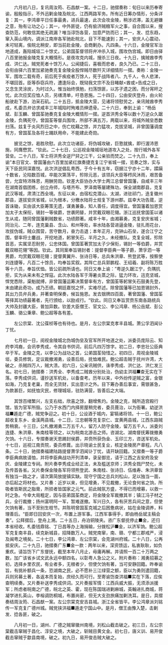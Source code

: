 <!-- { "loadSidebar": true } -->
　　六月初八日，复讯周汝筠、石昌猷一案。十二日，驰摺奏称：旬日以来历奉寄谕，殷殷指示，不外迅剿金陵及皖北、江西两路军务。所有近日筹办情形，分条详复：其一，李鸿章平日任事最勇，进兵最速，此次会攻金陵，稍涉迟滞，盖无避嫌之意，殆有让功之心；其一，中外匪徒，仍有偷济贼粮军火之事，自合围以来，搜查防范，何敢信其绝无疏漏？唯当谆饬各营，加意严防而已；其一，发、捻东趋，窜入英山境内，调派江南岸各军驰赴皖北，目下不能速到；其一，安庆人心震动，未可轻离，俟皖北稍安，即当前赴金陵，会商剿办。凡四条。十六日，金陵官军治地道成，轰陷城垣二十馀丈。公弟国荃督领将弁冲杀入城，围攻伪宫城。即日由驿八百里驰报金陵克复大概情形。是夜攻克内城，搜杀三日夜。十九日，擒贼酋李秀成、洪仁达。贼党死者十馀万人。公闻捷后，喜极而悲者，良久乃已。二十三日，会衔由驿六百里加紧驰奏克复金陵全股悍贼尽数歼灭详细情形一摺。奏称：金陵一军，围攻二载有奇，前后死于疾疫者万馀人，死于战阵者八、九千人，令人悲涕，不堪回首。臣等忝窃兵符，遭逢际会，既恸我文宗不及目睹献<酋或>告成之日，又念生灵涂炭，为时过久。惟当始终慎勉，扫荡馀匪，以苏孑遗之困，而分宵旰之忧。此次应奖应恤人员，另缮清单，吁恳恩施。二十四日，公由安庆登舟，由火轮船驶赴下游，泊采石矶。二十五日，抵金陵大营，见诸将领慰劳之，亲讯贼酋李秀成，札委员弁访求咸丰三年城陷时殉难员绅遗骨。二十六日，奉到上谕：“杨岳斌、彭玉麟、曾国荃驰奏克复金陵大概情形一摺。逆首洪秀全等以数十万逆众久踞金陵，负隅死守。曾国荃等督兵围攻，所部不满五万，两载以来，将城外贼垒悉数扫荡。兹复于炎风烈日之中，伤亡枕藉之馀，并力猛攻，克拔坚城，非曾国藩调度有方，曾国荃及各将士踊跃用命，不能建此奇勋。

　　披览之馀，曷胜欣慰。此次立功诸臣，将伪城攻破，巨憝就擒，即行渥沛恩施，同膺懋赏。“钦此。二十七日，公巡视金陵城垣地道攻入之处，按行城外各军营垒。二十八日，军士将洪秀全逆尸舁之江干，公亲验而焚之。二十九日，奉上谕”本日官文、曾国藩由六百里加紧红旗奏捷克复江宁省城一摺，览奏之馀，实与天下臣民同深嘉悦。此次洪逆倡乱粤西，于今十有五年，窃据江宁亦十二年，蹂躏十数省，沦陷数百城，卒能次第荡平，殄除元恶，该领兵大臣等栉风沐雨，艰苦备尝，允宜特沛殊恩，用酬劳勋。钦差大臣协办大学士两江总督曾国藩，自咸丰三年在湖南首倡团练，创立舟师，与塔齐布、罗泽南等屡建殊功，保全湖南郡县，克复武汉等城，肃清江西全境。东征以来，由宿松克潜山、太湖，进驻祁门，迭复徽州郡县，遂拔安庆省城，以为根本，分檄水陆将士规复下游州郡。兹幸大功告蒇，逆首诛锄，实由该大臣筹策无遗，谋勇兼备，知人善任，调度得宜。曾国藩着加恩赏加太子太保衔，锡封一等侯爵，世袭罔替，并赏戴双眼花翎。浙江巡抚曾国荃以诸生从戎，随同曾国藩剿贼数省，功绩颇著。咸丰十年，由湘募勇，克复安庆省城；同治元、二年，连克巢县、含山、和州等处，率水陆各营进逼金陵，驻扎雨花台，攻拔伪城，贼众围营，苦守数月，奋力击退；本年正月，克钟山石垒，遂合江宁之围，督率将士鏖战，开挖地道，躬冒矢石，半月之久，未经撤队。克复全城，殄除首恶，实属坚忍耐劳，公忠体国。曾国荃著赏加太子少保衔，锡封一等伯爵，并赏戴双眼花翎“等因。钦此。其同案奉旨锡封者：提督李臣典一等子爵，萧孚泗一等男爵，均赏戴双眼花翎；提督黄翼升、张诗日等，总兵朱洪章、熊登武等，按察使刘连捷等，凡百二十馀员，均奉旨奖叙。其阵亡总兵郭鹏程、王绍羲、副将陈万胜等十六员，奉旨优恤。皆公前疏所请也。同日又奉上谕：”粤逆久踞江宁，负隅抗拒，实为从来未有之悍寇。此次水陆各军于溽暑炎蒸之际，猛力环攻，迅克坚城，悍党悉除，渠魁就缚，非曾国藩运筹决策督率有方，曾国荃等躬冒矢石鼓勇先登，末由建此奇功，成乃丕绩。朝廷嘉悦之怀，实难尽述。除曾国藩等已加恩锡封外，其出力员弁兵勇，并著查明保奏，候旨施恩。发去银牌四百面，著曾国藩、曾国荃等择其功绩最著者，先行颁给，以励戎行。“钦此。同日又奉旨赏赍东南各路统兵大帅及封疆大臣，普加异数。钦差大臣僧王、官文公、李公鸿章、杨公岳斌、彭公玉麟、骆公秉章、鲍公超等各有差。

　　左公宗棠、沈公葆桢等也有待也。是月，左公宗棠克孝丰县城。萧公孚泗闻讣丁忧。

　　七月初一日，阅视金陵城北伪城伪垒及官军所开地道之处，派委员庞际云、知府李鸿裔，会讯李秀成，令其自书供词，前后凡四万馀字。初二日，李忠壮公臣典卒于军。金陵之克，以李公为战功之首，公弟国荃恸惜之。初四日，周视金陵城垣，委员修筑，定议裁撤湘勇，设善后局，抚恤难民。鲍公超击贼于抚州许湾，大破之，杀贼四万人，贼大溃。初六日，公亲讯贼供，诛李秀成、洪仁达、洪仁发三名。初七日，驰摺奏：洪秀全、李秀成二贼酋分别处治，伪幼主洪福■查无实在下落。李秀成供词，谨抄送军机处，以备查考。历年以来，中外纷传逆贼之富，金银如海，乃克复老巢，而全无货财，实出意计之外。目下筹办善后事宜，需银甚急，为款甚巨，如抚恤灾民，修理城垣，驻防满营，皆善后之大端。

　　其馀百绪繁兴，左支右绌，欣喜之馀，翻增焦灼。金陵之克，贼所造宫殿行馆，皆为官军所毁。公乃于水西门内择房屋稍完者，委员葺治，以为衙署。幼逆洪福■遁走广德，贼党争迎之。初十日，公设酒于城内，宴犒诸将领。十一日，鲍公超收复东乡、金溪两县城。十二日，江忠朝等克复崇仁、宜黄两县城，江西东路贼势稍衰。十三日，公札撤湘勇二万五千人，留万人防守金陵，留万五千人，派委刘连捷、朱洪章、朱南桂等领之，以为皖南北游击之师。咨湖北、湖南督抚筹拨撤勇欠饷。十六日，专摺奏谢天恩踢封侯爵，并赍所获伪金、玉印三方，咨送军机处。十七日，巡视江南贡院，委员修葺。出示晓谕士民复业，核定金陵房产章程。凡八条。二十日，驰摺奏福建陆路提督萧孚泗闻讣丁忧，请开缺回籍。又摺奏一等子爵李臣典病故请恤，并将李臣典战功开列清单，录呈御览，请于江西之吉安府及安庆、金陵建立专祠。附片奏李秀成业经正法，未及槛送京师；洪秀全戮尸焚化，未及传首各省。又片奏保金陵各军将领熊登武、朱南桂、张诗日、伍维寿、朱洪章皆有独当一路之才，请次第简放提镇实缺。现守宁国之总兵刘松山，足以独当一面，亦后起之将材也。又片奏：近岁以来，但见增勇，不见裁撤，无论食何省之饷，所吸者皆斯民之脂膏，所损者皆国家之元气。前此贼氛方盛，不得已而增募，以救一时之急。今幸大局粗定，因与臣弟国荃商定，将金陵全军裁撤其半；镇江冯子材之兵，全行裁撤；扬州富明阿一军，暂难遂撤。军兴日久，各有厌苦兵间之意，但使欠饷有著，当不至别生枝节。并陈明曾国荃克城之后困惫病状，姑在金陵调养，料理善后。“臣即日回安庆一次，布置上游军事。江西军事得手，即由杨岳斌主稿会奏”。公拜摺后，登舟上溯。二十五日，舟泊铜陵夹。咨广东督抚停止■金，还归本省经收。札委钱鼎铭、丁日昌等办上海捐输，分拨松沪■金，以济军饷。鲍公超军克复南丰县，续克新城县，招降数万人。贼党南窜，南、赣、宁都三郡戒严，浸及闽粤之境矣。二十七日，李公鸿章、左公宗棠，会克湖州府城。二十八日，公再抵安庆。二十九日，驰摺奏广东■金一款：两年以来，深资馈运，私衷耿耿，如负重疚。请旨饬下广东督抚，截至本年八月止，毋庸再解。并请照一百二十万两之数，加广该省乡试文武永远中额四名，以彰粤人急公之义。附片奏称：湘勇招募之初，选择乡里农民，有业者多，无根者少，但使欠饷有著，当可安静回籍。昨奉谕旨，有挑补额兵一条，恐湖南之民，必不愿补三江绿营之额，臣以为勇则遣回籍，兵则另募土著，各返本而复始，庶经久而可行。至寄谕饬查洪福■实在下落，应俟查明续奏。又片奏补送李秀成供词。又片奏报军情：江西兵威大振，无须添派援军；所虑者皖南之广德，皖北之英、霍，现在陈国瑞进剿麻城，英翰进扎商城，蒋凝学进扎英山，李榕调防桐城，布置尚密，但无大支劲旅痛加剿洗耳。是日，具摺奏结周汝筠、石昌猷一案。左公宗棠克安吉县城。浙江全省皆平。李公鸿章派刘铭传一军克复广德州城。贼党挟洪福■遁走宁国山中。是月，僧王由豫入楚，击剿发、捻各匪，破之。

　　八月初一日，湖州、广德之贼窜徽州南境，刘松山截击破之。初三日，左公宗棠截击窜贼于昌化、淳安之境，大破之，斩贼目黄文金。初七日，唐义训、易开俊截击窜贼于歙县南境，破之。初九日，易开俊击贼大破之。

